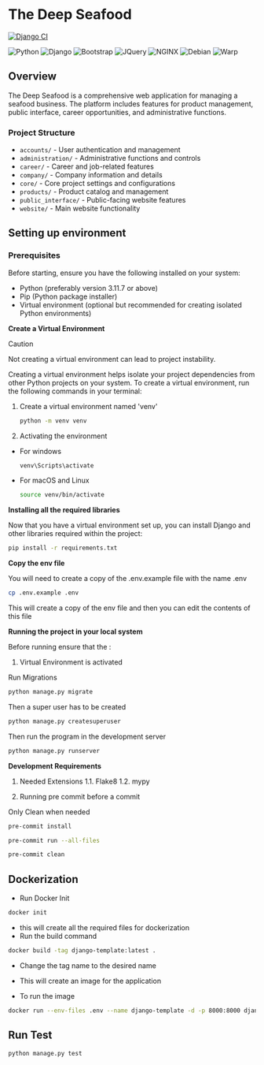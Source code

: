 # The Deep Seafood

[![Django CI](https://github.com/Abhimanue-rajesh/Template-Django/actions/workflows/django.yml/badge.svg)](https://github.com/Abhimanue-rajesh/Template-Django/actions/workflows/django.yml)

![Python](https://img.shields.io/badge/Python-FFD43B?style=for-the-badge&logo=python&logoColor=blue)
![Django](https://img.shields.io/badge/Django-092E20?style=for-the-badge&logo=django&logoColor=white)
![Bootstrap](https://img.shields.io/badge/Bootstrap-563D7C?style=for-the-badge&logo=bootstrap&logoColor=white)
![JQuery](https://img.shields.io/badge/jQuery-0769AD?style=for-the-badge&logo=jquery&logoColor=white)
![NGINX](https://img.shields.io/badge/Nginx-009639?style=for-the-badge&logo=nginx&logoColor=white)
![Debian](https://img.shields.io/badge/Debian-A81D33?style=for-the-badge&logo=debian&logoColor=white)
![Warp](https://img.shields.io/badge/warp-01A4FF?style=for-the-badge&logo=warp&logoColor=white)

## Overview
The Deep Seafood is a comprehensive web application for managing a seafood business. The platform includes features for product management, public interface, career opportunities, and administrative functions.

### Project Structure
- `accounts/` - User authentication and management
- `administration/` - Administrative functions and controls
- `career/` - Career and job-related features
- `company/` - Company information and details
- `core/` - Core project settings and configurations
- `products/` - Product catalog and management
- `public_interface/` - Public-facing website features
- `website/` - Main website functionality

## Setting up environment

### Prerequisites

Before starting, ensure you have the following installed on your system:

- Python (preferably version 3.11.7 or above)
- Pip (Python package installer)
- Virtual environment (optional but recommended for creating isolated Python environments)

**Create a Virtual Environment**

> [!CAUTION]
> Not creating a virtual environment can lead to project instability.

Creating a virtual environment helps isolate your project dependencies from other Python projects on your system. To create a virtual environment, run the following commands in your terminal:

1. Create a virtual environment named 'venv'
    ```bash
    python -m venv venv
    ```
2. Activating the environment

- For windows
    ```bash
    venv\Scripts\activate
    ```
- For macOS and Linux
    ```bash
    source venv/bin/activate
    ```

**Installing all the required libraries**

Now that you have a virtual environment set up, you can install Django and other libraries required within the project:

```bash
pip install -r requirements.txt
```

**Copy the env file**

You will need to create a copy of the .env.example file with the name .env

```bash
cp .env.example .env
```
This will create a copy of the env file and then you can edit the contents of this file

**Running the project in your local system**

Before running ensure that the :
1. Virtual Environment is activated

Run Migrations

```bash
python manage.py migrate
```

Then a super user has to be created
```bash
python manage.py createsuperuser
```

Then run the program in the development server
```bash
python manage.py runserver
```


**Development Requirements**
1. Needed Extensions
    1.1. Flake8
    1.2. mypy

2. Running pre commit before a commit

Only Clean when needed

```bash
pre-commit install
```

```bash
pre-commit run --all-files
```

```bash
pre-commit clean
```
## Dockerization
- Run Docker Init
```bash
docker init
```
- this will create all the required files for dockerization
- Run the build command
```bash
docker build -tag django-template:latest .
```
- Change the tag name to the desired name
- This will create an image for the application

- To run the image
```bash
docker run --env-files .env --name django-template -d -p 8000:8000 django-template:latest
```

## Run Test

```bash
python manage.py test
```
